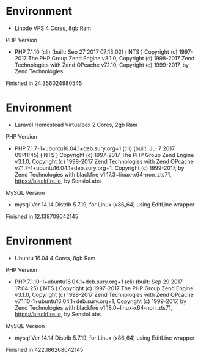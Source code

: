 
# Environment
- Linode VPS 4 Cores, 8gb Ram

PHP Version 
- PHP 7.1.10 (cli) (built: Sep 27 2017 07:13:02) ( NTS )
  Copyright (c) 1997-2017 The PHP Group
  Zend Engine v3.1.0, Copyright (c) 1998-2017 Zend Technologies
  with Zend OPcache v7.1.10, Copyright (c) 1999-2017, by Zend Technologies

Finished in 24.356024980545

# Environment
- Laravel Homestead Virtualbox 2 Cores, 2gb Ram

PHP Version 
- PHP 7.1.7-1+ubuntu16.04.1+deb.sury.org+1 (cli) (built: Jul  7 2017 09:41:45) ( NTS )
  Copyright (c) 1997-2017 The PHP Group
  Zend Engine v3.1.0, Copyright (c) 1998-2017 Zend Technologies
  with Zend OPcache v7.1.7-1+ubuntu16.04.1+deb.sury.org+1, Copyright (c) 1999-2017, by Zend Technologies
  with blackfire v1.17.3~linux-x64-non_zts71, https://blackfire.io, by SensioLabs

MySQL Version
- mysql  Ver 14.14 Distrib 5.7.19, for Linux (x86_64) using  EditLine wrapper
    
Finished in 12.139708042145


# Environment
- Ubuntu 16.04 4 Cores, 8gb Ram

PHP Version 
- PHP 7.1.10-1+ubuntu16.04.1+deb.sury.org+1 (cli) (built: Sep 29 2017 17:04:25) ( NTS )
  Copyright (c) 1997-2017 The PHP Group
  Zend Engine v3.1.0, Copyright (c) 1998-2017 Zend Technologies
  with Zend OPcache v7.1.10-1+ubuntu16.04.1+deb.sury.org+1, Copyright (c) 1999-2017, by Zend Technologies
  with blackfire v1.18.0~linux-x64-non_zts71, https://blackfire.io, by SensioLabs

MySQL Version
- mysql  Ver 14.14 Distrib 5.7.19, for Linux (x86_64) using  EditLine wrapper

Finished in 422.186268042145
